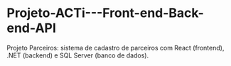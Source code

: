 # Projeto-ACTi---Front-end-Back-end-API
Projeto Parceiros: sistema de cadastro de parceiros com React (frontend), .NET (backend) e SQL Server (banco de dados).
